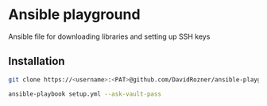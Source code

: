 # Ansible playground

Ansible file for downloading libraries and setting up SSH keys

## Installation

```bash
git clone https://<username>:<PAT>@github.com/DavidRozner/ansible-playground.git

ansible-playbook setup.yml --ask-vault-pass
```
